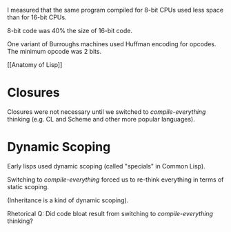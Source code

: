 I measured that the same program compiled for 8-bit CPUs used less space than for 16-bit CPUs.  

8-bit code was 40% the size of 16-bit code.

One variant of Burroughs machines used Huffman encoding for opcodes.  The minimum opcode was 2 bits.

[[Anatomy of Lisp]]

# Closures
Closures were not necessary until we switched to *compile-everything* thinking (e.g. CL and Scheme and other more popular languages).

# Dynamic Scoping
Early lisps used dynamic scoping (called "specials" in Common Lisp).  

Switching to *compile-everything* forced us to re-think everything in terms of static scoping.  

(Inheritance is a kind of dynamic scoping).

Rhetorical Q: Did code bloat result from switching to *compile-everything* thinking?